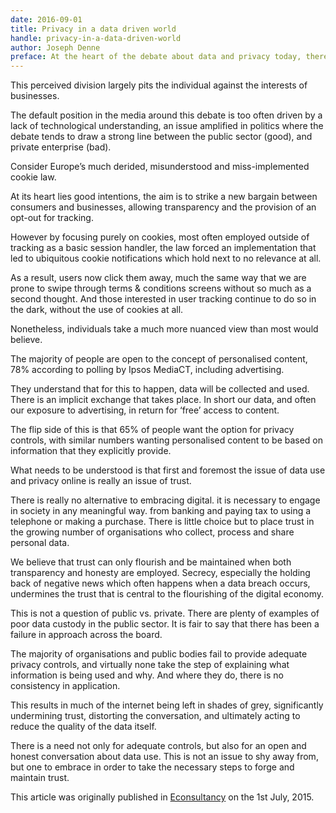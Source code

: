 ```yaml
---
date: 2016-09-01
title: Privacy in a data driven world
handle: privacy-in-a-data-driven-world
author: Joseph Denne
preface: At the heart of the debate about data and privacy today, there lies a false premise. An assumption that there are sides to be taken and battle lines to be drawn.
---
```


This perceived division largely pits the individual against the interests of businesses.

The default position in the media around this debate is too often driven by a lack of technological understanding, an issue amplified in politics where the debate tends to draw a strong line between the public sector (good), and private enterprise (bad).

Consider Europe’s much derided, misunderstood and miss-implemented cookie law.

At its heart lies good intentions, the aim is to strike a new bargain between consumers and businesses, allowing transparency and the provision of an opt-out for tracking.

However by focusing purely on cookies, most often employed outside of tracking as a basic session handler, the law forced an implementation that led to ubiquitous cookie notifications which hold next to no relevance at all.

As a result, users now click them away, much the same way that we are prone to swipe through terms & conditions screens without so much as a second thought. And those interested in user tracking continue to do so in the dark, without the use of cookies at all.

Nonetheless, individuals take a much more nuanced view than most would believe.

The majority of people are open to the concept of personalised content, 78% according to polling by Ipsos MediaCT, including advertising.

They understand that for this to happen, data will be collected and used. There is an implicit exchange that takes place. In short our data, and often our exposure to advertising, in return for ‘free’ access to content.

The flip side of this is that 65% of people want the option for privacy controls, with similar numbers wanting personalised content to be based on information that they explicitly provide.

What needs to be understood is that first and foremost the issue of data use and privacy online is really an issue of trust.

There is really no alternative to embracing digital. it is necessary to engage in society in any meaningful way. from banking and paying tax to using a telephone or making a purchase. There is little choice but to place trust in the growing number of organisations who collect, process and share personal data.

We believe that trust can only flourish and be maintained when both transparency and honesty are employed. Secrecy, especially the holding back of negative news which often happens when a data breach occurs, undermines the trust that is central to the flourishing of the digital economy.

This is not a question of public vs. private. There are plenty of examples of poor data custody in the public sector. It is fair to say that there has been a failure in approach across the board.

The majority of organisations and public bodies fail to provide adequate privacy controls, and virtually none take the step of explaining what information is being used and why. And where they do, there is no consistency in application.

This results in much of the internet being left in shades of grey, significantly undermining trust, distorting the conversation, and ultimately acting to reduce the quality of the data itself.

There is a need not only for adequate controls, but also for an open and honest conversation about data use. This is not an issue to shy away from, but one to embrace in order to take the necessary steps to forge and maintain trust.

This article was originally published in [Econsultancy](https://econsultancy.com/) on the 1st July, 2015.